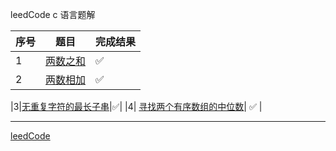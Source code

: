 leedCode c 语言题解

序号|题目|完成结果
|---|---|---|
|1|[两数之和](https://leetcode-cn.com/problems/two-sum/)|✅|
|2|[两数相加](https://leetcode-cn.com/problems/add-two-numbers/)|✅|

|3|[无重复字符的最长子串](https://leetcode-cn.com/problems/longest-substring-without-repeating-characters/)|✅|
|4| [寻找两个有序数组的中位数](https://leetcode-cn.com/problems/median-of-two-sorted-arrays/)| ✅ |





---------------

[leedCode](https://leetcode-cn.com/problemset/algorithms/)

